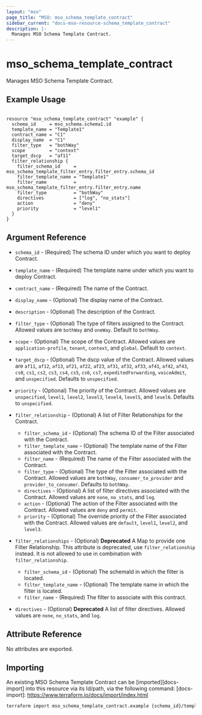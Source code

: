 ```yaml
---
layout: "mso"
page_title: "MSO: mso_schema_template_contract"
sidebar_current: "docs-mso-resource-schema_template_contract"
description: |-
  Manages MSO Schema Template Contract.
---
```


# mso_schema_template_contract #

Manages MSO Schema Template Contract.

## Example Usage ##

```hcl

resource "mso_schema_template_contract" "example" {
  schema_id     = mso_schema.schema1.id
  template_name = "Template1"
  contract_name = "C1"
  display_name  = "C1"
  filter_type   = "bothWay"
  scope         = "context"
  target_dscp   = "af11"
  filter_relationship {
    filter_schema_id     = mso_schema_template_filter_entry.filter_entry.schema_id
    filter_template_name = "Template1"
    filter_name          = mso_schema_template_filter_entry.filter_entry.name
    filter_type          = "bothWay"
    directives           = ["log", "no_stats"]
    action               = "deny"
    priority             = "level1"
  }
}

```

## Argument Reference ##

* `schema_id` - (Required) The schema ID under which you want to deploy Contract.
* `template_name` - (Required) The template name under which you want to deploy Contract.
* `contract_name` - (Required) The name of the Contract.
* `display_name` - (Optional) The display name of the Contract.
* `description` - (Optional) The description of the Contract.
* `filter_type` - (Optional)  The type of filters assigned to the Contract. Allowed values are `bothWay` and `oneWay`. Default to `bothWay`.
* `scope` - (Optional) The scope of the Contract. Allowed values are `application-profile`, `tenant`, `context`, and `global`. Default to `context`.
* `target_dscp` - (Optional) The dscp value of the Contract. Allowed values are `af11`, `af12`, `af13`, `af21`, `af22`, `af23`, `af31`, `af32`, `af33`, `af41`, `af42`, `af43`, `cs0`, `cs1`, `cs2`, `cs3`, `cs4`, `cs5`, `cs6`, `cs7`, `expeditedForwarding`, `voiceAdmit`, and `unspecified`. Defaults to `unspecified`.
* `priority` - (Optional) The priority of the Contract. Allowed values are `unspecified`, `level1`, `level2`, `level3`, `level4`, `level5`, and `level6`. Defaults to `unspecified`.
* `filter_relationship` - (Optional) A list of Filter Relationships for the Contract.
  * `filter_schema_id` - (Optional) The schema ID of the Filter associated with the Contract.
  * `filter_template_name` - (Optional) The template name of the Filter associated with the Contract.
  * `filter_name` - (Required) The name of the Filter associated with the Contract.
  * `filter_type` - (Optional) The type of the Filter associated with the Contract. Allowed values are `bothWay`, `consumer_to_provider` and `provider_to_consumer`. Defaults to `bothWay`.
  * `directives` - (Optional)  A list of filter directives associated with the Contract. Allowed values are `none`, `no_stats`, and `log`.
  * `action` - (Optional) The action of the Filter associated with the Contract. Allowed values are `deny` and `permit`. 
  * `priority` - (Optional) The override priority of the Filter associated with the Contract. Allowed values are `default`, `level1`, `level2`, and `level3`. 
  
* `filter_relationships` - (Optional) **Deprecated** A Map to provide one Filter Relationship. This attribute is deprecated, use `filter_relationship` instead. It is not allowed to use in combination with `filter_relationship`.
  * `filter_schema_id` - (Optional) The schemaId in which the filter is located.
  * `filter_template_name` - (Optional) The template name in which the filter is located.
  * `filter_name` - (Required) The filter to associate with this contract.
* `directives` -  (Optional) **Deprecated** A list of filter directives. Allowed values are `none`, `no_stats`, and `log`.

## Attribute Reference ##

No attributes are exported.

## Importing ##

An existing MSO Schema Template Contract can be [imported][docs-import] into this resource via its Id/path, via the following command: [docs-import]: <https://www.terraform.io/docs/import/index.html>

```bash
terraform import mso_schema_template_contract.example {schema_id}/templates/{template_name}/contracts/{contract_name}
```